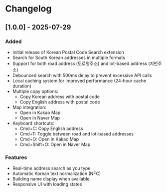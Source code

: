 # Changelog

## [1.0.0] - 2025-07-29

### Added
- Initial release of Korean Postal Code Search extension
- Search for South Korean addresses in multiple formats
- Support for both road address (도로명주소) and lot-based address (지번주소)
- Debounced search with 500ms delay to prevent excessive API calls
- Local caching system for improved performance (24-hour cache duration)
- Multiple copy options:
  - Copy Korean address with postal code
  - Copy English address with postal code
- Map integration:
  - Open in Kakao Map
  - Open in Naver Map
- Keyboard shortcuts:
  - Cmd+C: Copy English address
  - Cmd+T: Toggle between road and lot-based addresses
  - Cmd+O: Open in Kakao Map
  - Cmd+Shift+O: Open in Naver Map

### Features
- Real-time address search as you type
- Automatic Korean text normalization (NFC)
- Building name display when available
- Responsive UI with loading states
